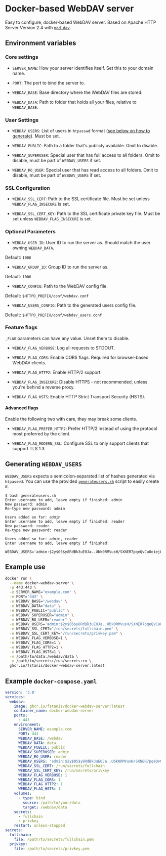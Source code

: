 # Docker-based WebDAV server

Easy to configure, docker-based WebDAV server. Based on Apache HTTP Server
Version 2.4 with [`mod_dav`](https://httpd.apache.org/docs/2.4/mod/mod_dav.html).

## Environment variables

### Core settings

- `SERVER_NAME`: How your server identifies itself. Set this to your domain
  name.

- `PORT`: The port to bind the server to.

- `WEBDAV_BASE`: Base directory where the WebDAV files are stored.

- `WEBDAV_DATA`: Path to folder that holds all your files, relative to
  `WEBDAV_BASE`.

### User Settings

- `WEBDAV_USERS`: List of users in `htpasswd` format
  ([see below on how to generate](#generating-webdav_users)). Must be set.

- `WEBDAV_PUBLIC`: Path to a folder that's publicly available. Omit to disable.

- `WEBDAV_SUPERUSER`: Special user that has full access to all folders. Omit to
  disable, must be part of `WEBDAV_USERS` if set.

- `WEBDAV_RO_USER`: Special user that has read access to all folders. Omit to
  disable, must be part of `WEBDAV_USERS` if set.

### SSL Configuration

- `WEBDAV_SSL_CERT`: Path to the SSL certificate file. Must be set unless
  `WEBDAV_FLAG_INSECURE` is set.

- `WEBDAV_SSL_CERT_KEY`: Path to the SSL certificate private key file. Must be
  set unless `WEBDAV_FLAG_INSECURE` is set.

### Optional Parameters

- `WEBDAV_USER_ID`: User ID to run the server as. Should match the user owning
  `WEBDAV_DATA`.

Default: `1000`

- `WEBDAV_GROUP_ID`: Group ID to run the server as.

Default: `1000`

- `WEBDAV_CONFIG`: Path to the WebDAV config file.

Default: `$HTTPD_PREFIX/conf/webdav.conf`

- `WEBDAV_USERS_CONFIG`: Path to the generated users config file.

Default: `$HTTPD_PREFIX/conf/webdav_users.conf`

### Feature flags

`_FLAG` parameters can have any value. Unset them to disable.

- `WEBDAV_FLAG_VERBOSE`: Log all requests to STDOUT.

- `WEBDAV_FLAG_CORS`: Enable CORS flags. Required for browser-based WebDAV
  clients.

- `WEBDAV_FLAG_HTTP2`: Enable HTTP/2 support.

- `WEBDAV_FLAG_INSECURE`: Disable HTTPS - not recommended, unless you're behind
  a reverse proxy.

- `WEBDAV_FLAG_HSTS`: Enable HTTP Strict Transport Security (HSTS).

#### Advanced flags

Enable the following two with care, they may break some clients.

- `WEBDAV_FLAG_PREFER_HTTP2`: Prefer HTTP/2 instead of using the protocol most
  preferred by the client.

- `WEBDAV_FLAG_MODERN_SSL`: Configure SSL to only support clients that support
  TLS 1.3.

## Generating `WEBDAV_USERS`

`WEBDAV_USERS` expects a semicolon-separated list of hashes generated via
`htpasswd`. You can use the provided [`generateusers.sh`](generateusers.sh)
script to easily create it.

```
$ bash generateusers.sh
Enter username to add, leave empty if finished: admin
New password: admin
Re-type new password: admin

Users added so far: admin
Enter username to add, leave empty if finished: reader
New password: reader
Re-type new password: reader

Users added so far: admin, reader
Enter username to add, leave empty if finished:

WEBDAV_USERS='admin:$2y$05$y8RdBk3uE0Ja..Ubk0RMVusH/SXNER7pqeQvCu8oiejQ708/VG7yC;reader:$2y$05$t.agH.tiNtB5VMlA1O2gqOLw09h.HFCkGhnW7NVEOILXbeKV5aUGS'
```

## Example use

```bash
docker run \
  --name docker-webdav-server \
  -p 443:443 \
  -e SERVER_NAME="example.com" \
  -e PORT="443" \
  -e WEBDAV_BASE="/webdav" \
  -e WEBDAV_DATA="data" \
  -e WEBDAV_PUBLIC="public" \
  -e WEBDAV_SUPERUSER="admin" \
  -e WEBDAV_RO_USER="reader" \
  -e WEBDAV_USERS='admin:$2y$05$y8RdBk3uE0Ja..Ubk0RMVusH/SXNER7pqeQvCu8oiejQ708/VG7yC;reader:$2y$05$t.agH.tiNtB5VMlA1O2gqOLw09h.HFCkGhnW7NVEOILXbeKV5aUGS' \
  -e WEBDAV_SSL_CERT="/run/secrets/fullchain.pem" \
  -e WEBDAV_SSL_CERT_KEY="/run/secrets/privkey.pem" \
  -e WEBDAV_FLAG_VERBOSE=1 \
  -e WEBDAV_FLAG_CORS=1 \
  -e WEBDAV_FLAG_HTTP2=1 \
  -e WEBDAV_FLAG_HSTS=1 \
  -v /path/to/data:/webdav/data \
  -v /path/to/secrets:/run/secrets:ro \
  ghcr.io/fstanis/docker-webdav-server:latest
```

## Example `docker-compose.yaml`

```yaml
version: '3.8'
services:
  webdav:
    image: ghcr.io/fstanis/docker-webdav-server:latest
    container_name: docker-webdav-server
    ports:
      - 443
    environment:
      SERVER_NAME: example.com
      PORT: 443
      WEBDAV_BASE: /webdav
      WEBDAV_DATA: data
      WEBDAV_PUBLIC: public
      WEBDAV_SUPERUSER: admin
      WEBDAV_RO_USER: reader
      WEBDAV_USERS: 'admin:$2y$05$y8RdBk3uE0Ja..Ubk0RMVusH/SXNER7pqeQvCu8oiejQ708/VG7yC;reader:$2y$05$t.agH.tiNtB5VMlA1O2gqOLw09h.HFCkGhnW7NVEOILXbeKV5aUGS'
      WEBDAV_SSL_CERT: /run/secrets/fullchain
      WEBDAV_SSL_CERT_KEY: /run/secrets/privkey
      WEBDAV_FLAG_VERBOSE: 1
      WEBDAV_FLAG_CORS: 1
      WEBDAV_FLAG_HTTP2: 1
      WEBDAV_FLAG_HSTS: 1
    volumes:
      - type: bind
        source: /path/to/your/data
        target: /webdav/data
    secrets:
      - fullchain
      - privkey
    restart: unless-stopped
secrets:
  fullchain:
    file: /path/to/secrets/fullchain.pem
  privkey:
    file: /path/to/secrets/privkey.pem
```
